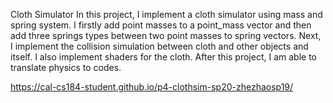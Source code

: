 Cloth Simulator
In this project, I implement a cloth simulator using mass and spring system. I firstly add point masses to a point_mass vector and then add three springs types between two point masses to spring vectors. Next, I implement the collision simulation between cloth and other objects and itself. I also implement shaders for the cloth. After this project, I am able to translate physics to codes.

https://cal-cs184-student.github.io/p4-clothsim-sp20-zhezhaosp19/
